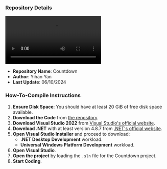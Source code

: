 ### Repository Details
<video src="https://sf.jxbjsoft.cn/assets/img/%E7%89%87%E5%A4%B4.mp4" controls>jxbjsoft</video>
- **Repository Name**: Countdown
- **Author**: Yihan Yan
- **Last Update**: 06/10/2024

### How-To-Compile Instructions
1. **Ensure Disk Space**: You should have at least 20 GiB of free disk space available.
2. **Download the Code** from [the repository](https://github.com/Windowsbang/Countdown).
3. **Download Visual Studio 2022** from [Visual Studio's official website](https://visualstudio.microsoft.com/).
4. **Download .NET** with at least version 4.8.7 from [.NET's official website](https://dotnet.microsoft.com/).
5. **Open Visual Studio Installer** and proceed to download:
   - **.NET Desktop Development** workload.
   - **Universal Windows Platform Development** workload.
6. **Open Visual Studio**.
7. **Open the project** by loading the `.sln` file for the Countdown project.
8. **Start Coding**.
